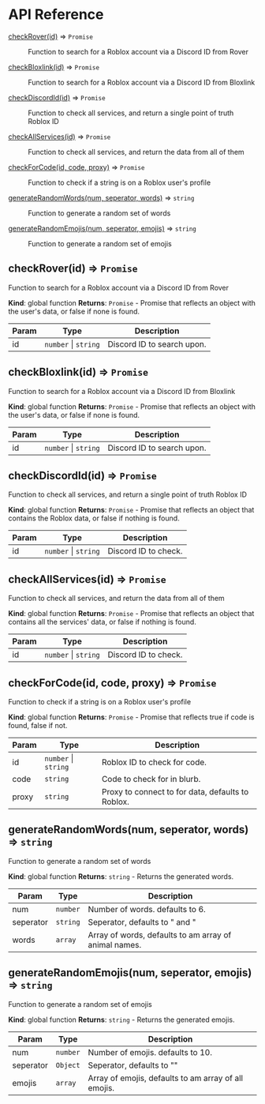 # API Reference

<dl>
<dt><a href="#checkRover">checkRover(id)</a> ⇒ <code>Promise</code></dt>
<dd><p>Function to search for a Roblox account via a Discord ID from Rover</p>
</dd>
<dt><a href="#checkBloxlink">checkBloxlink(id)</a> ⇒ <code>Promise</code></dt>
<dd><p>Function to search for a Roblox account via a Discord ID from Bloxlink</p>
</dd>
<dt><a href="#checkDiscordId">checkDiscordId(id)</a> ⇒ <code>Promise</code></dt>
<dd><p>Function to check all services, and return a single point of truth Roblox ID</p>
</dd>
<dt><a href="#checkAllServices">checkAllServices(id)</a> ⇒ <code>Promise</code></dt>
<dd><p>Function to check all services, and return the data from all of them</p>
</dd>
<dt><a href="#checkForCode">checkForCode(id, code, proxy)</a> ⇒ <code>Promise</code></dt>
<dd><p>Function to check if a string is on a Roblox user&#39;s profile</p>
</dd>
<dt><a href="#generateRandomWords">generateRandomWords(num, seperator, words)</a> ⇒ <code>string</code></dt>
<dd><p>Function to generate a random set of words</p>
</dd>
<dt><a href="#generateRandomEmojis">generateRandomEmojis(num, seperator, emojis)</a> ⇒ <code>string</code></dt>
<dd><p>Function to generate a random set of emojis</p>
</dd>
</dl>

<a name="checkRover"></a>

## checkRover(id) ⇒ <code>Promise</code>

Function to search for a Roblox account via a Discord ID from Rover

**Kind**: global function
**Returns**: <code>Promise</code> - Promise that reflects an object with the user's data, or false if none is found.

| Param | Type                                       | Description                |
| ----- | ------------------------------------------ | -------------------------- |
| id    | <code>number</code> \| <code>string</code> | Discord ID to search upon. |

<a name="checkBloxlink"></a>

## checkBloxlink(id) ⇒ <code>Promise</code>

Function to search for a Roblox account via a Discord ID from Bloxlink

**Kind**: global function
**Returns**: <code>Promise</code> - Promise that reflects an object with the user's data, or false if none is found.

| Param | Type                                       | Description                |
| ----- | ------------------------------------------ | -------------------------- |
| id    | <code>number</code> \| <code>string</code> | Discord ID to search upon. |

<a name="checkDiscordId"></a>

## checkDiscordId(id) ⇒ <code>Promise</code>

Function to check all services, and return a single point of truth Roblox ID

**Kind**: global function
**Returns**: <code>Promise</code> - Promise that reflects an object that contains the Roblox data, or false if nothing is found.

| Param | Type                                       | Description          |
| ----- | ------------------------------------------ | -------------------- |
| id    | <code>number</code> \| <code>string</code> | Discord ID to check. |

<a name="checkAllServices"></a>

## checkAllServices(id) ⇒ <code>Promise</code>

Function to check all services, and return the data from all of them

**Kind**: global function
**Returns**: <code>Promise</code> - Promise that reflects an object that contains all the services' data, or false if nothing is found.

| Param | Type                                       | Description          |
| ----- | ------------------------------------------ | -------------------- |
| id    | <code>number</code> \| <code>string</code> | Discord ID to check. |

<a name="checkForCode"></a>

## checkForCode(id, code, proxy) ⇒ <code>Promise</code>

Function to check if a string is on a Roblox user's profile

**Kind**: global function
**Returns**: <code>Promise</code> - Promise that reflects true if code is found, false if not.

| Param | Type                                       | Description                                       |
| ----- | ------------------------------------------ | ------------------------------------------------- |
| id    | <code>number</code> \| <code>string</code> | Roblox ID to check for code.                      |
| code  | <code>string</code>                        | Code to check for in blurb.                       |
| proxy | <code>string</code>                        | Proxy to connect to for data, defaults to Roblox. |

<a name="generateRandomWords"></a>

## generateRandomWords(num, seperator, words) ⇒ <code>string</code>

Function to generate a random set of words

**Kind**: global function
**Returns**: <code>string</code> - Returns the generated words.

| Param     | Type                | Description                                           |
| --------- | ------------------- | ----------------------------------------------------- |
| num       | <code>number</code> | Number of words. defaults to 6.                       |
| seperator | <code>string</code> | Seperator, defaults to " and "                        |
| words     | <code>array</code>  | Array of words, defaults to am array of animal names. |

<a name="generateRandomEmojis"></a>

## generateRandomEmojis(num, seperator, emojis) ⇒ <code>string</code>

Function to generate a random set of emojis

**Kind**: global function
**Returns**: <code>string</code> - Returns the generated emojis.

| Param     | Type                | Description                                          |
| --------- | ------------------- | ---------------------------------------------------- |
| num       | <code>number</code> | Number of emojis. defaults to 10.                    |
| seperator | <code>Object</code> | Seperator, defaults to ""                            |
| emojis    | <code>array</code>  | Array of emojis, defaults to am array of all emojis. |
